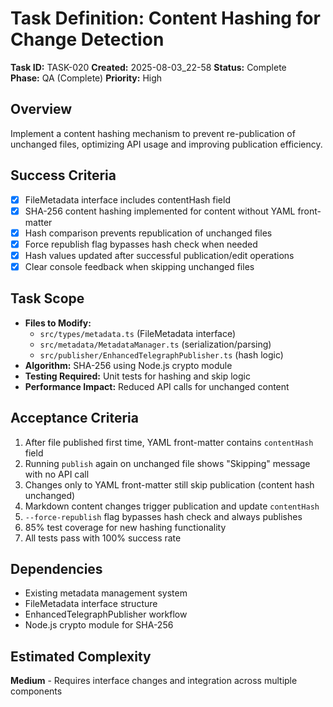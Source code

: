 # Task Definition: Content Hashing for Change Detection

**Task ID:** TASK-020
**Created:** 2025-08-03_22-58
**Status:** Complete  
**Phase:** QA (Complete)
**Priority:** High

## Overview
Implement a content hashing mechanism to prevent re-publication of unchanged files, optimizing API usage and improving publication efficiency.

## Success Criteria
- [x] FileMetadata interface includes contentHash field
- [x] SHA-256 content hashing implemented for content without YAML front-matter
- [x] Hash comparison prevents republication of unchanged files
- [x] Force republish flag bypasses hash check when needed
- [x] Hash values updated after successful publication/edit operations
- [x] Clear console feedback when skipping unchanged files

## Task Scope
- **Files to Modify:**
  - `src/types/metadata.ts` (FileMetadata interface)
  - `src/metadata/MetadataManager.ts` (serialization/parsing)
  - `src/publisher/EnhancedTelegraphPublisher.ts` (hash logic)
- **Algorithm:** SHA-256 using Node.js crypto module
- **Testing Required:** Unit tests for hashing and skip logic
- **Performance Impact:** Reduced API calls for unchanged content

## Acceptance Criteria
1. After file published first time, YAML front-matter contains `contentHash` field
2. Running `publish` again on unchanged file shows "Skipping" message with no API call
3. Changes only to YAML front-matter still skip publication (content hash unchanged)
4. Markdown content changes trigger publication and update `contentHash`
5. `--force-republish` flag bypasses hash check and always publishes
6. 85% test coverage for new hashing functionality
7. All tests pass with 100% success rate

## Dependencies
- Existing metadata management system
- FileMetadata interface structure
- EnhancedTelegraphPublisher workflow
- Node.js crypto module for SHA-256

## Estimated Complexity
**Medium** - Requires interface changes and integration across multiple components